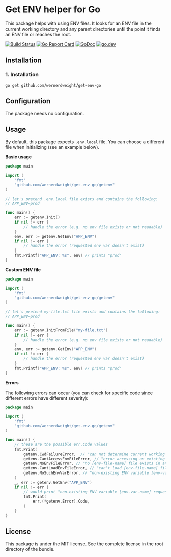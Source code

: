 Get ENV helper for Go
====================================

This package helps with using ENV files. It looks for an ENV file in the current working directory and any parent directories until the point it finds an ENV file or reaches the root.

[![Build Status](https://www.travis-ci.com/wernerdweight/get-env-go.svg?branch=master)](https://www.travis-ci.com/wernerdweight/get-env-go)
[![Go Report Card](https://goreportcard.com/badge/github.com/wernerdweight/get-env-go)](https://goreportcard.com/report/github.com/wernerdweight/get-env-go)
[![GoDoc](https://godoc.org/github.com/wernerdweight/get-env-go?status.svg)](https://godoc.org/github.com/wernerdweight/get-env-go)
[![go.dev](https://img.shields.io/badge/go.dev-pkg-007d9c.svg?style=flat)](https://pkg.go.dev/github.com/wernerdweight/get-env-go)


Installation
------------

### 1. Installation

```bash
go get github.com/wernerdweight/get-env-go
```

Configuration
------------

The package needs no configuration.

Usage
------------

By default, this package expects `.env.local` file. You can choose a different file when initializing (see an example below).

**Basic usage**

```go
package main

import (
    "fmt"
    "github.com/wernerdweight/get-env-go/getenv"
)

// let's pretend .env.local file exists and contains the following:
// APP_ENV=prod

func main() {
    err := getenv.Init()
    if nil != err {
        // handle the error (e.g. no env file exists or not readable)
    }
	env, err := getenv.GetEnv("APP_ENV")
    if nil != err {
    	// handle the error (requested env var doesn't exist)
    }
    fmt.Printf("APP_ENV: %s", env) // prints "prod"
}
```

**Custom ENV file**

```go
package main

import (
    "fmt"
    "github.com/wernerdweight/get-env-go/getenv"
)

// let's pretend my-file.txt file exists and contains the following:
// APP_ENV=prod

func main() {
    err := getenv.InitFromFile("my-file.txt")
    if nil != err {
        // handle the error (e.g. no env file exists or not readable)
    }
	env, err := getenv.GetEnv("APP_ENV")
    if nil != err {
    	// handle the error (requested env var doesn't exist)
    }
    fmt.Printf("APP_ENV: %s", env) // prints "prod"
}
```

**Errors**

The following errors can occur (you can check for specific code since different errors have different severity):

```go
package main

import (
	"fmt"
	"github.com/wernerdweight/get-env-go/getenv"
)

func main() {
    // these are the possible err.Code values
    fmt.Print(
        getenv.CwdFailureError,  // "can not determine current working directory"
        getenv.CantAccessEnvFileError, // "error accessing an existing env file '[env-file-name]'"
        getenv.NoEnvFileError, // "no [env-file-name] file exists in any of parent directories"
        getenv.CantLoadEnvFileError, // "can't load [env-file-name] file"
        getenv.NoSuchEnvVarError, // "non-existing ENV variable [env-var-name] requested"
    )
    _, err := getenv.GetEnv("APP_ENV")
    if nil != err {
        // would print "non-existing ENV variable [env-var-name] requested"
    	fmt.Print(
            err.(*getenv.Error).Code,
        )
    }
}
```

License
-------
This package is under the MIT license. See the complete license in the root directory of the bundle.
